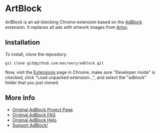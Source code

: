 ArtBlock
========

ArtBlock is an ad-blocking Chrome extension based on the [AdBlock](https://code.google.com/p/adblockforchrome/) extension. It replaces all ads with artwork images from [Artsy](http://artsy.net).

Installation
------------

To install, clone the repository:

    git clone git@github.com:macreery/adblock.git

Now, visit the [Extensions](chrome://extensions/) page in Chrome, make sure "Developer mode" is checked, click "Load unpacked extension...", and select the "adblock" folder that you just cloned.

More Info
---------

* [Original AdBlock Project Page](http://code.google.com/p/adblockforchrome)
* [Original AdBlock FAQ](http://code.google.com/p/adblockforchrome/wiki/FrequentlyAskedQuestions)
* [Original AdBlock Help](http://code.google.com/p/adblockforchrome/wiki/GetHelp?tm=3)
* [Support AdBlock!](https://chromeadblock.com/pay/)
